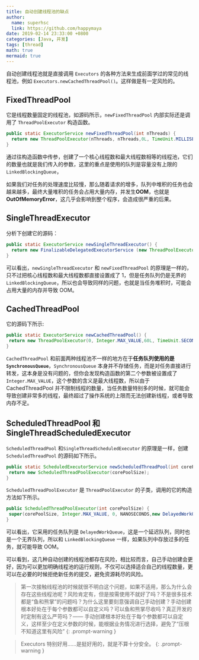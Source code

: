```yaml
---
title: 自动创建线程池的缺点
author:
  name: superhsc
  link: https://github.com/happymaya
date: 2019-02-14 23:33:00 +0800
categories: [Java, 并发]
tags: [thread]
math: true
mermaid: true
---
```


自动创建线程池就是直接调用 `Executors` 的各种方法来生成前面学过的常见的线程池，例如 `Executors.newCachedThreadPool()`。这样做是有一定风险的。

## FixedThreadPool

它是线程数量固定的线程池，如源码所示，`newFixedThreadPool` 内部实际还是调用了 `ThreadPoolExecutor` 构造函数。

```java
public static ExecutorService newFixedThreadPool(int nThreads) { 
  return new ThreadPoolExecutor(nThreads, nThreads,0L, TimeUnit.MILLISECONDS,new LinkedBlockingQueue<Runnable>());
}
```

通过往构造函数中传参，创建了一个核心线程数和最大线程数相等的线程池，它们的数量也就是我们传入的参数，这里的重点是使用的队列是容量没有上限的 `LinkedBlockingQueue`，

如果我们对任务的处理速度比较慢，那么随着请求的增多，队列中堆积的任务也会越来越多，最终大量堆积的任务会占用大量内存，并发生**OOM**，也就是 **OutOfMemoryError**，这几乎会影响到整个程序，会造成很严重的后果。

## SingleThreadExecutor

分析下创建它的源码：

```java
public static ExecutorService newSingleThreadExecutor() {
  return new FinalizableDelegatedExecutorService (new ThreadPoolExecutor(1, 1,0L, TimeUnit.MILLISECONDS,new LinkedBlockingQueue<Runnable>()));
}

```

可以看出，`newSingleThreadExecutor` 和 `newFixedThreadPool` 的原理是一样的，只不过把核心线程数和最大线程数都直接设置成了 1，但是任务队列仍是无界的 `LinkedBlockingQueue`，所以也会导致同样的问题，也就是当任务堆积时，可能会占用大量的内存并导致 OOM。

## CachedThreadPool

它的源码下所示:

```java
public static ExecutorService newCachedThreadPool() { 
 return new ThreadPoolExecutor(0, Integer.MAX_VALUE,60L, TimeUnit.SECONDS,new SynchronousQueue<Runnable>());
}

```

`CachedThreadPool` 和前面两种线程池不一样的地方在于**任务队列使用的是 `SynchronousQueue`**，`SynchronousQueue` 本身并不存储任务，而是对任务直接进行转发，这本身是没有问题的，但你会发现构造函数的第二个参数被设置成了 `Integer.MAX_VALUE`，这个参数的含义是最大线程数，所以由于 CachedThreadPool 并不限制线程的数量，当任务数量特别多的时候，就可能会导致创建非常多的线程，最终超过了操作系统的上限而无法创建新线程，或者导致内存不足。


## ScheduledThreadPool 和 SingleThreadScheduledExecutor

`ScheduledThreadPool` 和`SingleThreadScheduledExecutor` 的原理是一样，创建 `ScheduledThreadPool` 的源码如下所示。

```java
public static ScheduledExecutorService newScheduledThreadPool(int corePoolSize) { 
 return new ScheduledThreadPoolExecutor(corePoolSize);
}

```

`ScheduledThreadPoolExecutor` 是 `ThreadPoolExecutor` 的子类，调用的它的构造方法如下所示。

```java
public ScheduledThreadPoolExecutor(int corePoolSize) { 
 super(corePoolSize, Integer.MAX_VALUE, 0, NANOSECONDS,new DelayedWorkQueue());
}
```

可以看出，它采用的任务队列是 `DelayedWorkQueue`，这是一个延迟队列，同时也是一个无界队列，所以和 `LinkedBlockingQueue` 一样，如果队列中存放过多的任务，就可能导致 OOM。

可以看到，这几种自动创建的线程池都存在风险，相比较而言，自己手动创建会更好，因为可以更加明确线程池的运行规则，不仅可以选择适合自己的线程数量，更可以在必要的时候拒绝新任务的提交，避免资源耗尽的风险。


> 第一次接触线程池的时候就很不明白这个问题，如果不适用，那么为什么会存在这些线程池呢？风险肯定有，但是按需使用不就好了吗？不是很多技术都是“鱼和熊掌”的问题吗？为什么这里要刻意强调自己手动创建？手动创建根本好处在于每个参数都可以自定义吗？可以鱼和熊掌尽收吗？真正开发的时定制有这么严苛吗？—— 手动创建根本好处在于每个参数都可以自定义，这样至少在定义参数的时候，能根据业务情况进行选择，避免了“压根不知道这里有风险”
{: .prompt-warning }


> Executors 特别好用……是挺好用的，就是不算十分安全。
{: .prompt-warning }